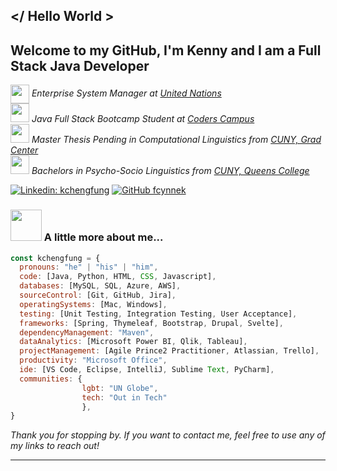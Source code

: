 ## </ Hello World >

## Welcome to my GitHub, I'm Kenny and I am a Full Stack Java Developer

<p><em><img src="https://media.giphy.com/media/v1.Y2lkPTc5MGI3NjExMWlzZm83MjFqdnBld2E5ZWN4a2YzczB0NmdidGRoOGx0amIxdnh6OSZlcD12MV9pbnRlcm5hbF9naWZfYnlfaWQmY3Q9Zw/kV36fMDNAMQsXDxVz3/giphy.gif" width="30", style="vertical-align: middle; display: inline-block;"> Enterprise System Manager at <a href="http://www.un.org/">United Nations </a>
</br><img src="https://media.giphy.com/media/L1R1tvI9svkIWwpVYr/giphy.gif" width="30"> Java Full Stack Bootcamp Student at <a href="https://www.coderscampus.com/">Coders Campus </a>
</br><img src="https://media.giphy.com/media/UTBLCDQAyPFnOTsQxr/giphy.gif" width="30"> Master Thesis Pending in Computational Linguistics from <a href="https://www.gc.cuny.edu/">CUNY, Grad Center </a>
</br><img src="https://media.giphy.com/media/QsY8yp5q4atcQ/giphy.gif" width="30"> Bachelors in Psycho-Socio Linguistics from <a href="https://www.qc.cuny.edu/">CUNY, Queens College </a>
</em></p>

[![Linkedin: kchengfung](https://img.shields.io/badge/-kchengfung-blue?style=flat-square&logo=Linkedin&logoColor=white&link=https://www.linkedin.com/in/kchengfung/)](https://www.linkedin.com/in/kchengfung/)
[![GitHub fcynnek](https://img.shields.io/github/followers/fcynnek?label=follow&style=social)](https://github.com/fcynnek)


### <img src="https://media.giphy.com/media/pLgom5kv8PLnG/giphy.gif" width="50"> A little more about me...  

```javascript
const kchengfung = {
  pronouns: "he" | "his" | "him",
  code: [Java, Python, HTML, CSS, Javascript],
  databases: [MySQL, SQL, Azure, AWS],
  sourceControl: [Git, GitHub, Jira],
  operatingSystems: [Mac, Windows],
  testing: [Unit Testing, Integration Testing, User Acceptance],
  frameworks: [Spring, Thymeleaf, Bootstrap, Drupal, Svelte],
  dependencyManagement: "Maven",
  dataAnalytics: [Microsoft Power BI, Qlik, Tableau],
  projectManagement: [Agile Prince2 Practitioner, Atlassian, Trello],
  productivity: "Microsoft Office",
  ide: [VS Code, Eclipse, IntelliJ, Sublime Text, PyCharm],
  communities: {
                lgbt: "UN Globe",
                tech: "Out in Tech"
                },
}
```

<em>Thank you for stopping by. If you want to contact me, feel free to use any of my links to reach out!</em>

---

